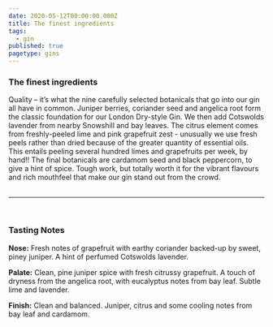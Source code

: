 ```yaml
---
date: 2020-05-12T00:00:00.000Z
title: The finest ingredients
tags:
  - gin
published: true
pagetype: gins
---
```

### The finest ingredients

Quality – it’s what the nine carefully selected botanicals that go into our gin all have in common. Juniper berries, coriander seed and angelica root form the classic foundation for our London Dry-style Gin. We then add Cotswolds lavender from nearby Snowshill and bay leaves. The citrus element comes from freshly-peeled lime and pink grapefruit zest - unusually we use fresh peels rather than dried because of the greater quantity of essential oils. This entails peeling several hundred limes and grapefruits per week, by hand!! The final botanicals are cardamom seed and black peppercorn, to give a hint of spice. Tough work, but totally worth it for the vibrant flavours and rich mouthfeel that make our gin stand out from the crowd. <br> <br>

<hr>
<br>

### Tasting Notes

**Nose:** Fresh notes of grapefruit with earthy coriander backed-up by sweet, piney juniper. A hint of perfumed Cotswolds lavender.

**Palate:** Clean, pine juniper spice with fresh citrussy grapefruit. A touch of dryness from the angelica root, with eucalyptus notes from bay leaf. Subtle lime and lavender.

**Finish:** Clean and balanced. Juniper, citrus and some cooling notes from bay leaf and cardamom.